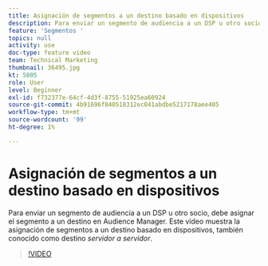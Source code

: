```yaml
---
title: Asignación de segmentos a un destino basado en dispositivos
description: Para enviar un segmento de audiencia a un DSP u otro socio, debe asignar el segmento a un destino en Audience Manager. Este vídeo muestra la asignación de segmentos a un destino basado en dispositivos, también conocido como destino "servidor a servidor".
feature: 'Segmentos '
topics: null
activity: use
doc-type: feature video
team: Technical Marketing
thumbnail: 36495.jpg
kt: 5805
role: User
level: Beginner
exl-id: f732377e-64cf-4d3f-8755-51925ea60924
source-git-commit: 4b91696f840518312ec041abdbe5217178aee405
workflow-type: tm+mt
source-wordcount: '99'
ht-degree: 1%

---
```


# Asignación de segmentos a un destino basado en dispositivos

Para enviar un segmento de audiencia a un DSP u otro socio, debe asignar el segmento a un destino en Audience Manager. Este vídeo muestra la asignación de segmentos a un destino basado en dispositivos, también conocido como destino _servidor a servidor_.

>[!VIDEO](https://video.tv.adobe.com/v/36495/?quality=12&learn=on)
